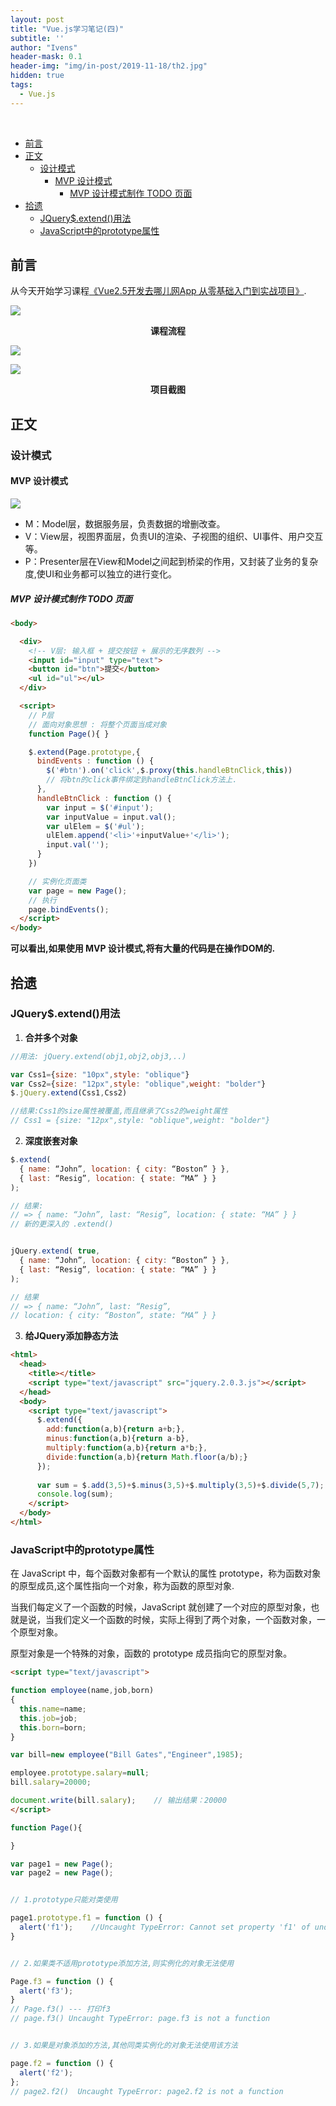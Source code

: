 ```yaml
---
layout: post
title: "Vue.js学习笔记(四)"
subtitle: ''
author: "Ivens"
header-mask: 0.1
header-img: "img/in-post/2019-11-18/th2.jpg"
hidden: true
tags:
  - Vue.js
---
```

<br>

- [前言](#%e5%89%8d%e8%a8%80)
- [正文](#%e6%ad%a3%e6%96%87)
  - [设计模式](#%e8%ae%be%e8%ae%a1%e6%a8%a1%e5%bc%8f)
    - [MVP 设计模式](#mvp-%e8%ae%be%e8%ae%a1%e6%a8%a1%e5%bc%8f)
      - [MVP 设计模式制作 TODO 页面](#mvp-%e8%ae%be%e8%ae%a1%e6%a8%a1%e5%bc%8f%e5%88%b6%e4%bd%9c-todo-%e9%a1%b5%e9%9d%a2)
- [拾遗](#%e6%8b%be%e9%81%97)
  - [JQuery$.extend()用法](#jqueryextend%e7%94%a8%e6%b3%95)
  - [JavaScript中的prototype属性](#javascript%e4%b8%ad%e7%9a%84prototype%e5%b1%9e%e6%80%a7)

## 前言
从今天开始学习课程[《Vue2.5开发去哪儿网App
从零基础入门到实战项目》](https://coding.imooc.com/class/203.html).

![](../../../../img/in-post/2019-11-24/a.png)
<center><strong>课程流程</strong></center>

![](../../../../img/in-post/2019-11-24/b.png)

![](../../../../img/in-post/2019-11-24/c.png)
<center><strong>项目截图</strong></center>

## 正文

### 设计模式

#### MVP 设计模式

![](../../../../img/in-post/2019-11-24/d.png)

- M：Model层，数据服务层，负责数据的增删改查。
- V：View层，视图界面层，负责UI的渲染、子视图的组织、UI事件、用户交互等。
- P：Presenter层在View和Model之间起到桥梁的作用，又封装了业务的复杂度,使UI和业务都可以独立的进行变化。 

##### MVP 设计模式制作 TODO 页面
```html
<body>

  <div>
    <!-- V层: 输入框 + 提交按钮 + 展示的无序数列 -->
    <input id="input" type="text">
    <button id="btn">提交</button>
    <ul id="ul"></ul>
  </div>

  <script>
    // P层 
    // 面向对象思想 : 将整个页面当成对象
    function Page(){ }

    $.extend(Page.prototype,{
      bindEvents : function () {
        $('#btn').on('click',$.proxy(this.handleBtnClick,this))
        // 将btn的click事件绑定到handleBtnClick方法上.
      },
      handleBtnClick : function () {
        var input = $('#input');
        var inputValue = input.val(); 
        var ulElem = $('#ul');
        ulElem.append('<li>'+inputValue+'</li>');
        input.val('');
      }
    })

    // 实例化页面类
    var page = new Page();
    // 执行
    page.bindEvents();
  </script>
</body>
```

**可以看出,如果使用 MVP 设计模式,将有大量的代码是在操作DOM的.**


## 拾遗

### JQuery$.extend()用法
1. **合并多个对象**

```js
//用法: jQuery.extend(obj1,obj2,obj3,..)

var Css1={size: "10px",style: "oblique"}
var Css2={size: "12px",style: "oblique",weight: "bolder"}
$.jQuery.extend(Css1,Css2)

//结果:Css1的size属性被覆盖,而且继承了Css2的weight属性
// Css1 = {size: "12px",style: "oblique",weight: "bolder"}
```
2. **深度嵌套对象**

```js
$.extend(
  { name: “John”, location: { city: “Boston” } },
  { last: “Resig”, location: { state: “MA” } }
);

// 结果:
// => { name: “John”, last: “Resig”, location: { state: “MA” } }
// 新的更深入的 .extend()


jQuery.extend( true,
  { name: “John”, location: { city: “Boston” } },
  { last: “Resig”, location: { state: “MA” } }
);

// 结果
// => { name: “John”, last: “Resig”,
// location: { city: “Boston”, state: “MA” } }
```
3. **给JQuery添加静态方法**

```html
<html>
  <head>
    <title></title>
    <script type="text/javascript" src="jquery.2.0.3.js"></script>
  </head>
  <body>
    <script type="text/javascript">
      $.extend({
        add:function(a,b){return a+b;},
        minus:function(a,b){return a-b},
        multiply:function(a,b){return a*b;},
        divide:function(a,b){return Math.floor(a/b);}
      });
      
      var sum = $.add(3,5)+$.minus(3,5)+$.multiply(3,5)+$.divide(5,7);
      console.log(sum);
    </script>
  </body>
</html>
```

### JavaScript中的prototype属性
在 JavaScript 中，每个函数对象都有一个默认的属性 prototype，称为函数对象的原型成员,这个属性指向一个对象，称为函数的原型对象.

当我们每定义了一个函数的时候，JavaScript 就创建了一个对应的原型对象，也就是说，当我们定义一个函数的时候，实际上得到了两个对象，一个函数对象，一个原型对象。

原型对象是一个特殊的对象，函数的 prototype 成员指向它的原型对象。

```html
<script type="text/javascript">

function employee(name,job,born)
{
  this.name=name;
  this.job=job;
  this.born=born;
}

var bill=new employee("Bill Gates","Engineer",1985);

employee.prototype.salary=null;
bill.salary=20000;

document.write(bill.salary);    // 输出结果：20000
</script>
```

```js
function Page(){

}

var page1 = new Page();
var page2 = new Page();


// 1.prototype只能对类使用

page1.prototype.f1 = function () {
  alert('f1');    //Uncaught TypeError: Cannot set property 'f1' of undefined
}


// 2.如果类不适用prototype添加方法,则实例化的对象无法使用

Page.f3 = function () {
  alert('f3');
}
// Page.f3() --- 打印f3
// page.f3() Uncaught TypeError: page.f3 is not a function 


// 3.如果是对象添加的方法,其他同类实例化的对象无法使用该方法

page.f2 = function () {
  alert('f2');
};
// page2.f2()  Uncaught TypeError: page2.f2 is not a function
```
